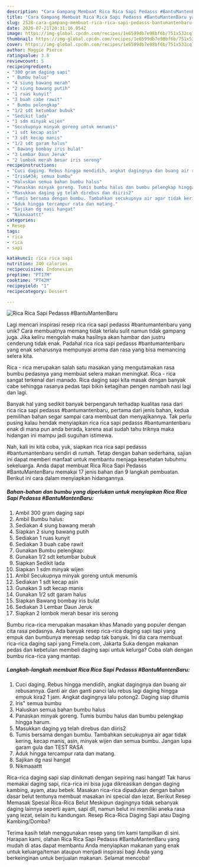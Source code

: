 ```yaml
---
description: "Cara Gampang Membuat Rica Rica Sapi Pedasss #BantuMantenBaru yang Lezat Sekali"
title: "Cara Gampang Membuat Rica Rica Sapi Pedasss #BantuMantenBaru yang Lezat Sekali"
slug: 2528-cara-gampang-membuat-rica-rica-sapi-pedasss-bantumantenbaru-yang-lezat-sekali
date: 2020-07-21T20:31:16.054Z
image: https://img-global.cpcdn.com/recipes/1e6599db7e98bf6b/751x532cq70/rica-rica-sapi-pedasss-bantumantenbaru-foto-resep-utama.jpg
thumbnail: https://img-global.cpcdn.com/recipes/1e6599db7e98bf6b/751x532cq70/rica-rica-sapi-pedasss-bantumantenbaru-foto-resep-utama.jpg
cover: https://img-global.cpcdn.com/recipes/1e6599db7e98bf6b/751x532cq70/rica-rica-sapi-pedasss-bantumantenbaru-foto-resep-utama.jpg
author: Maggie Pierce
ratingvalue: 3.8
reviewcount: 5
recipeingredient:
- "300 gram daging sapi"
- " Bumbu halus"
- "4 siung bawang merah"
- "2 siung bawang putih"
- "1 ruas kunyit"
- "3 buah cabe rawit"
- " Bumbu pelengkap"
- "1/2 sdt ketumbar bubuk"
- "Sedikit lada"
- "1 sdm minyak wijen"
- "Secukupnya minyak goreng untuk menumis"
- "1 sdt kecap asin"
- "3 sdt kecap manis"
- "1/2 sdt garam halus"
- " Bawang bombay iris bulat"
- "3 Lembar Daun Jeruk"
- "2 lombok merah besar iris serong"
recipeinstructions:
- "Cuci daging. Rebus hingga mendidih, angkat dagingnya dan buang air rebusannya. Ganti air dan ganti panci lalu rebus lagi daging hingga empuk kira2 1 jam. Angkat dagingnya lalu potong2. Daging siap ditumis"
- "Iris&#34; semua bumbu"
- "Haluskan semua bahan bumbu halus"
- "Panaskan minyak goreng. Tumis bumbu halus dan bumbu pelengkap hingga harum."
- "Masukkan daging yg telah direbus dan diiris2"
- "Tumis bersama dengan bumbu. Tambahkan secukupnya air agar tidak kering, kecap manis, asin, minyak wijen dan semua bumbu. Jangan lupa garam gula dan TEST RASA"
- "Aduk hingga tercampur rata dan matang."
- "Sajikan dg nasi hangat"
- "Nikmaaattt"
categories:
- Resep
tags:
- rica
- rica
- sapi

katakunci: rica rica sapi 
nutrition: 240 calories
recipecuisine: Indonesian
preptime: "PT17M"
cooktime: "PT42M"
recipeyield: "1"
recipecategory: Dessert

---
```



![Rica Rica Sapi Pedasss #BantuMantenBaru](https://img-global.cpcdn.com/recipes/1e6599db7e98bf6b/751x532cq70/rica-rica-sapi-pedasss-bantumantenbaru-foto-resep-utama.jpg)

Lagi mencari inspirasi resep rica rica sapi pedasss #bantumantenbaru yang unik? Cara membuatnya memang tidak terlalu sulit namun tidak gampang juga. Jika keliru mengolah maka hasilnya akan hambar dan justru cenderung tidak enak. Padahal rica rica sapi pedasss #bantumantenbaru yang enak seharusnya mempunyai aroma dan rasa yang bisa memancing selera kita.

Rica - rica merupakan salah satu masakan yang mengutamakan rasa bumbu pedasnya yang membuat selera makan meningkat. Rica - rica sangat terkenal dari manado. Rica daging sapi kita masak dengan banyak cabe sehingga rasanya pedas tapi bikin ketagihan pengen nambah nasi lagi dan lagi.

Banyak hal yang sedikit banyak berpengaruh terhadap kualitas rasa dari rica rica sapi pedasss #bantumantenbaru, pertama dari jenis bahan, kedua pemilihan bahan segar sampai cara membuat dan menyajikannya. Tak perlu pusing kalau hendak menyiapkan rica rica sapi pedasss #bantumantenbaru enak di mana pun anda berada, karena asal sudah tahu triknya maka hidangan ini mampu jadi suguhan istimewa.


Nah, kali ini kita coba, yuk, siapkan rica rica sapi pedasss #bantumantenbaru sendiri di rumah. Tetap dengan bahan sederhana, sajian ini dapat memberi manfaat untuk membantu menjaga kesehatan tubuhmu sekeluarga. Anda dapat membuat Rica Rica Sapi Pedasss #BantuMantenBaru memakai 17 jenis bahan dan 9 langkah pembuatan. Berikut ini cara dalam menyiapkan hidangannya.

<!--inarticleads1-->

##### Bahan-bahan dan bumbu yang diperlukan untuk menyiapkan Rica Rica Sapi Pedasss #BantuMantenBaru:

1. Ambil 300 gram daging sapi
1. Ambil  Bumbu halus:
1. Sediakan 4 siung bawang merah
1. Siapkan 2 siung bawang putih
1. Sediakan 1 ruas kunyit
1. Sediakan 3 buah cabe rawit
1. Gunakan  Bumbu pelengkap:
1. Gunakan 1/2 sdt ketumbar bubuk
1. Siapkan Sedikit lada
1. Siapkan 1 sdm minyak wijen
1. Ambil Secukupnya minyak goreng untuk menumis
1. Sediakan 1 sdt kecap asin
1. Gunakan 3 sdt kecap manis
1. Gunakan 1/2 sdt garam halus
1. Siapkan  Bawang bombay iris bulat
1. Sediakan 3 Lembar Daun Jeruk
1. Siapkan 2 lombok merah besar iris serong


Bumbu rica-rica merupakan masakan khas Manado yang populer dengan cita rasa pedasnya. Ada banyak resep rica-rica daging sapi tapi yang empuk dan bumbunya meresap sedap tak banyak. Ini dia cara membuat rica-rica daging sapi yang Fimela.com, Jakarta Suka dengan makanan pedas dan kebetulan membeli daging sapi untuk kelurga? Coba olah dengan bumbu rica-rica yang mantap. 

<!--inarticleads2-->

##### Langkah-langkah membuat Rica Rica Sapi Pedasss #BantuMantenBaru:

1. Cuci daging. Rebus hingga mendidih, angkat dagingnya dan buang air rebusannya. Ganti air dan ganti panci lalu rebus lagi daging hingga empuk kira2 1 jam. Angkat dagingnya lalu potong2. Daging siap ditumis
1. Iris&#34; semua bumbu
1. Haluskan semua bahan bumbu halus
1. Panaskan minyak goreng. Tumis bumbu halus dan bumbu pelengkap hingga harum.
1. Masukkan daging yg telah direbus dan diiris2
1. Tumis bersama dengan bumbu. Tambahkan secukupnya air agar tidak kering, kecap manis, asin, minyak wijen dan semua bumbu. Jangan lupa garam gula dan TEST RASA
1. Aduk hingga tercampur rata dan matang.
1. Sajikan dg nasi hangat
1. Nikmaaattt


Rica-rica daging sapi siap dinikmati dengan sepiring nasi hangat! Tak harus memakai daging sapi, rica-rica ini bisa juga dikreasikan dengan daging kambing, ayam, atau bebek. Masakan rica-rica dipadukan dengan bahan dasar belut tentunya membuat masakan ini special dan lezat. Berikut Resep Memasak Spesial Rica-Rica Belut Meskipun dagingnya tidak sebanyak daging lainnya seperti ayam, sapi dll, namun belut ini memiliki aneka rasa yang lezat, selain itu kandungan. Resep Rica-Rica Daging Sapi atau Daging Kambing/Domba? 

Terima kasih telah menggunakan resep yang tim kami tampilkan di sini. Harapan kami, olahan Rica Rica Sapi Pedasss #BantuMantenBaru yang mudah di atas dapat membantu Anda menyiapkan makanan yang enak untuk keluarga/teman ataupun menjadi inspirasi bagi Anda yang berkeinginan untuk berjualan makanan. Selamat mencoba!
